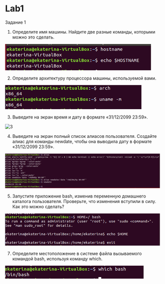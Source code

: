 # Lab1
Задание 1
1. Определите имя машины. Найдите две разные команды, которыми можно это сделать.

![1](https://github.com/eremkate/screenshots/blob/main/%D0%B8%D0%B7%D0%BE%D0%B1%D1%80%D0%B0%D0%B6%D0%B5%D0%BD%D0%B8%D0%B5_2022-05-20_220707375.png?raw=true)

2. Определите архитектуру процессора машины, используемой вами.

![2](https://github.com/eremkate/screenshots/blob/main/%D1%81%D0%BA%D1%80%D0%B8%D0%BD2.png?raw=true)

3. Выведите на экран время и дату в формате «31/12/2099 23:59».

![3](https://user-images.githubusercontent.com/96444200/169598068-b638fe9b-4557-48de-a3e8-a9eb657dbc03.png)

4. Выведите на экран полный список алиасов пользователя. Создайте алиас для команды newdate, чтобы она выводила дату в формате «31/12/2099 23:59».

![4](https://github.com/eremkate/screenshots/blob/main/%D1%81%D0%BA%D1%80%D0%B8%D0%BD4.png)

5. Запустите приложение bash, изменив переменную домашнего каталога пользователя. Проверьте, что изменения вступили в силу. Как это можно сделать?

![5](https://github.com/eremkate/screenshots/blob/main/%D1%81%D0%BA%D1%80%D0%B8%D0%BD%205.png)

7. Определите местоположение в системе файла вызываемого командой bash, используя команду which.

![6](https://github.com/eremkate/screenshots/blob/main/%D1%81%D0%BA%D1%80%D0%B8%D0%BD6.png)

